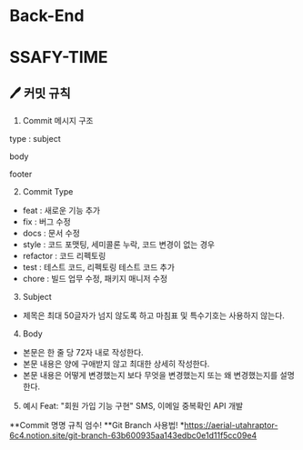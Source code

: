 # Back-End
# SSAFY-TIME

## 🖊 커밋 규칙
1. Commit 메시지 구조

type : subject

body 

footer

2. Commit Type

- feat : 새로운 기능 추가
- fix : 버그 수정
- docs : 문서 수정
- style : 코드 포맷팅, 세미콜론 누락, 코드 변경이 없는 경우
- refactor : 코드 리펙토링
- test : 테스트 코드, 리펙토링 테스트 코드 추가
- chore : 빌드 업무 수정, 패키지 매니저 수정

3. Subject

- 제목은 최대 50글자가 넘지 않도록 하고 마침표 및 특수기호는 사용하지 않는다.

4. Body

- 본문은 한 줄 당 72자 내로 작성한다.
- 본문 내용은 양에 구애받지 않고 최대한 상세히 작성한다.
- 본문 내용은 어떻게 변경했는지 보다 무엇을 변경했는지 또는 왜 변경했는지를 설명한다.

5. 예시
Feat: "회원 가입 기능 구현"
SMS, 이메일 중복확인 API 개발

**Commit 명명 규칙 엄수!
**Git Branch 사용법!
*https://aerial-utahraptor-6c4.notion.site/git-branch-63b600935aa143edbc0e1d11f5cc09e4
